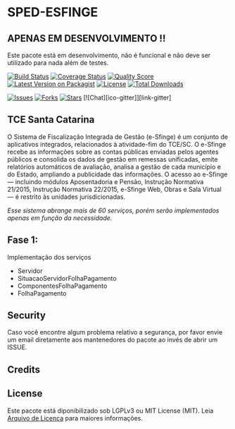 # SPED-ESFINGE

## APENAS EM DESENVOLVIMENTO !!

Este pacote está em desenvolvimento, não é funcional e não deve ser utilizado para nada além de testes. 

[![Build Status][ico-travis]][link-travis]
[![Coverage Status][ico-scrutinizer]][link-scrutinizer]
[![Quality Score][ico-code-quality]][link-code-quality]
[![Latest Version on Packagist][ico-version]][link-packagist]
[![License][ico-license]][link-packagist]
[![Total Downloads][ico-downloads]][link-downloads]

[![Issues][ico-issues]][link-issues]
[![Forks][ico-forks]][link-forks]
[![Stars][ico-stars]][link-stars]
[![Chat][ico-gitter]][link-gitter]

## TCE Santa Catarina

O Sistema de Fiscalização Integrada de Gestão (e-Sfinge) é um conjunto de aplicativos integrados, relacionados à atividade-fim do TCE/SC. O e-Sfinge recebe as informações sobre as contas públicas enviadas pelos agentes públicos e consolida os dados de gestão em remessas unificadas, emite relatórios automáticos de avaliação, analisa a gestão de cada município e do Estado, ampliando a publicidade das informações.
O acesso ao e-Sfinge — incluindo módulos Aposentadoria e Pensão, Instrução Normativa 21/2015, Instrução Normativa 22/2015, e-Sfinge Web, Obras e Sala Virtual — é restrito às unidades jurisdicionadas.

*Esse sistema abrange mais de 60 serviços, porém serão implementados apenas em função da necessidade.*



## Fase 1:

Implementação dos serviços 

- Servidor
- SituacaoServidorFolhaPagamento
- ComponentesFolhaPagamento
- FolhaPagamento


## Security

Caso você encontre algum problema relativo a segurança, por favor envie um email diretamente aos mantenedores do pacote ao invés de abrir um ISSUE.

## Credits

## License

Este pacote está diponibilizado sob LGPLv3 ou MIT License (MIT). Leia  [Arquivo de Licença](LICENSE.md) para maiores informações.

[ico-stars]: https://img.shields.io/github/stars/nfephp-org/sped-esfinge.svg?style=flat-square
[ico-forks]: https://img.shields.io/github/forks/nfephp-org/sped-esfinge.svg?style=flat-square
[ico-issues]: https://img.shields.io/github/issues/nfephp-org/sped-esfinge.svg?style=flat-square
[ico-travis]: https://img.shields.io/travis/nfephp-org/sped-esfinge/master.svg?style=flat-square
[ico-scrutinizer]: https://img.shields.io/scrutinizer/coverage/g/nfephp-org/sped-esfinge.svg?style=flat-square
[ico-code-quality]: https://img.shields.io/scrutinizer/g/nfephp-org/sped-esfinge.svg?style=flat-square
[ico-downloads]: https://img.shields.io/packagist/dt/nfephp-org/sped-esfinge.svg?style=flat-square
[ico-version]: https://img.shields.io/packagist/v/nfephp-org/sped-esfinge.svg?style=flat-square
[ico-license]: https://poser.pugx.org/nfephp-org/nfephp/license.svg?style=flat-square

[link-packagist]: https://packagist.org/packages/nfephp-org/sped-esfinge
[link-travis]: https://travis-ci.org/nfephp-org/sped-esfinge
[link-scrutinizer]: https://scrutinizer-ci.com/g/nfephp-org/sped-esfinge/code-structure
[link-code-quality]: https://scrutinizer-ci.com/g/nfephp-org/sped-esfinge
[link-downloads]: https://packagist.org/packages/nfephp-org/sped-esfinge
[link-author]: https://github.com/nfephp-org
[link-issues]: https://github.com/nfephp-org/sped-esfinge/issues
[link-forks]: https://github.com/nfephp-org/sped-esfinge/network
[link-stars]: https://github.com/nfephp-org/sped-esfinge/stargazers
